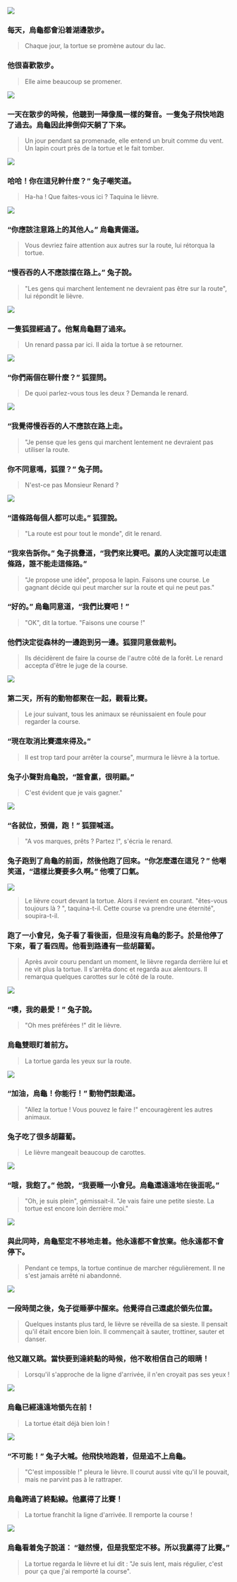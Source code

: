 ![](../../static/images/le_lapin_et_la_tortue/img_1.png)
### 每天，烏龜都會沿着湖邊散步。
> Chaque jour, la tortue se promène autour du lac.

### 他很喜歡散步。
> Elle aime beaucoup se promener.

![](../../static/images/le_lapin_et_la_tortue/img_2.png)

### 一天在散步的時候，他聽到一陣像風一樣的聲音。一隻兔子飛快地跑了過去。烏龜因此摔倒仰天躺了下來。
> Un jour pendant sa promenade, elle entend un bruit comme du vent. Un lapin court près de la tortue et le fait tomber.

![](../../static/images/le_lapin_et_la_tortue/img_4.png)

### 哈哈！你在這兒幹什麼？” 兔子嘲笑道。
> Ha-ha ! Que faites-vous ici ? Taquina le lièvre.

![](../../static/images/le_lapin_et_la_tortue/img_5.png)

### “你應該注意路上的其他人。” 烏龜責備道。
> Vous devriez faire attention aux autres sur la route, lui rétorqua la tortue.

### “慢吞吞的人不應該擋在路上。” 兔子說。
> "Les gens qui marchent lentement ne devraient pas être sur la route", lui répondit le lièvre.

![](../../static/images/le_lapin_et_la_tortue/img_6.png)

###  一隻狐狸經過了。他幫烏龜翻了過來。

> Un renard passa par ici. Il aida la tortue à se retourner. 

![](../../static/images/le_lapin_et_la_tortue/img_7.png)

###  “你們兩個在聊什麼？” 狐狸問。
> De quoi parlez-vous tous les deux ? Demanda le renard. 

![](../../static/images/le_lapin_et_la_tortue/img_8.png)

###  “我覺得慢吞吞的人不應該在路上走。
> "Je pense que les gens qui marchent lentement ne devraient pas utiliser la route. 

### 你不同意嗎，狐狸？” 兔子問。 
> N'est-ce pas Monsieur Renard ?

![](../../static/images/le_lapin_et_la_tortue/img_9.png)

###  “這條路每個人都可以走。” 狐狸說。
> "La route est pour tout le monde", dit le renard.

###  “我來告訴你。” 兔子挑釁道，“我們來比賽吧。贏的人決定誰可以走這條路，誰不能走這條路。”
> "Je propose une idée", proposa le lapin.  Faisons une course. Le gagnant décide qui peut marcher sur la route et qui ne peut pas."


###  “好的。” 烏龜同意道，“我們比賽吧！” 
> "OK", dit la tortue. "Faisons une course !"

###  他們決定從森林的一邊跑到另一邊。狐狸同意做裁判。
> Ils décidèrent de faire la course de l'autre côté de la forêt. Le renard accepta d'être le juge de la course.

![](../../static/images/le_lapin_et_la_tortue/img_10.png)
###  第二天，所有的動物都聚在一起，觀看比賽。

> Le jour suivant, tous les animaux se réunissaient en foule pour regarder la course.

### “現在取消比賽還來得及。” 
> Il est trop tard pour arrêter la course", murmura le lièvre à la tortue.  

### 兔子小聲對烏龜說，“誰會贏，很明顯。” 
> C'est évident que je vais gagner."

![](../../static/images/le_lapin_et_la_tortue/img_11.png)

###  “各就位，預備，跑！” 狐狸喊道。
> "A vos marques, prêts ? Partez !", s'écria le renard.


###  兔子跑到了烏龜的前面，然後他跑了回來。“你怎麼還在這兒？” 他嘲笑道，“這樣比賽要多久啊。” 他嘆了口氣。
![](../../static/images/le_lapin_et_la_tortue/img_12.png)
> Le lièvre court devant la tortue. Alors il revient en courant. "êtes-vous toujours là ? ", taquina-t-il. Cette course va prendre une éternité", soupira-t-il.

### 跑了一小會兒，兔子看了看後面，但是沒有烏龜的影子。於是他停了下來，看了看四周。他看到路邊有一些胡蘿蔔。
> Après avoir couru pendant un moment, le lièvre regarda derrière lui et ne vit plus la tortue. Il s'arrêta donc et regarda aux alentours. Il remarqua quelques carottes sur le côté de la route.

![](../../static/images/le_lapin_et_la_tortue/img_15.png)

###  “噢，我的最愛！” 兔子說。
> "Oh mes préférées !" dit le lièvre.


###  烏龜雙眼盯着前方。 
> La tortue garda les yeux sur la route.

![](../../static/images/le_lapin_et_la_tortue/img_13.png)

###  “加油，烏龜！你能行！” 動物們鼓勵道。
> "Allez la tortue ! Vous pouvez le faire !" encouragèrent les autres animaux. 

###  兔子吃了很多胡蘿蔔。
> Le lièvre mangeait beaucoup de carottes. 

![](../../static/images/le_lapin_et_la_tortue/img_18.png)

###  “哦，我飽了。” 他說，“我要睡一小會兒。烏龜還遠遠地在後面呢。” 
> "Oh, je suis plein", gémissait-il. "Je vais faire une petite sieste. La tortue est encore loin derrière moi."

![](../../static/images/le_lapin_et_la_tortue/img_19.png)

###  與此同時，烏龜堅定不移地走着。他永遠都不會放棄。他永遠都不會停下。
> Pendant ce temps, la tortue continue de marcher régulièrement. Il ne s'est jamais arrêté ni abandonné. 

![](../../static/images/le_lapin_et_la_tortue/img_20.png)
###  一段時間之後，兔子從睡夢中醒來。他覺得自己還處於領先位置。
> Quelques instants plus tard, le lièvre se réveilla de sa sieste. Il pensait qu'il était encore bien loin. Il commençait à sauter, trottiner, sauter et danser. 

### 他又蹦又跳。當快要到達終點的時候，他不敢相信自己的眼睛！
> Lorsqu'il s'approche de la ligne d'arrivée, il n'en croyait pas ses yeux !

![](../../static/images/le_lapin_et_la_tortue/img_21.png)

### 烏龜已經遠遠地領先在前！
> La tortue était déjà bien loin ! 


![](../../static/images/le_lapin_et_la_tortue/img_24.png)

###  “不可能！” 兔子大喊。他飛快地跑着，但是追不上烏龜。
> "C'est impossible !" pleura le lièvre. Il courut aussi vite qu'il le pouvait, mais ne parvint pas à le rattraper.

###  烏龜跨過了終點線。他贏得了比賽！
> La tortue franchit la ligne d'arrivée. Il remporte la course !

![](../../static/images/le_lapin_et_la_tortue/img_26.png)

###  烏龜看着兔子說道： “雖然慢，但是我堅定不移。所以我贏得了比賽。”
> La tortue regarda le lièvre et lui dit : "Je suis lent, mais régulier, c'est pour ça que j'ai remporté la course".

